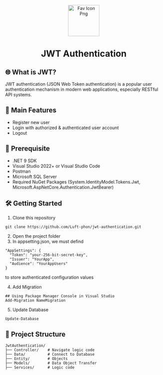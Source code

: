 <p align="center">
    <img alt="Fav Icon Png" src="https://github.com/KevinTrinh1227/Reactfolio/blob/master/public/assets/readme-icon.png" width="100"/>
</p>
<h1 align="center">JWT Authentication</h1> 

## 🌐 What is JWT?
JWT authentication (JSON Web Token authentication) is a popular user authentication mechanism in modern web applications, especially RESTful API systems.

## 🌟  Main Features 
- Register new user
- Login with authorized & authenticated user account
- Logout

## 📌 Prerequisite
- .NET 9 SDK
- Visual Studio 2022+ or Visual Studio Code
- Postman
- Microsoft SQL Server
- Required NuGet Packages (System.IdentityModel.Tokens.Jwt, Microsoft.AspNetCore.Authentication.JwtBearer)

## 🛠 Getting Started
1. Clone this repository
```
git clone https://github.com/Luft-phon/jwt-authentication.git
```
2. Open the project folder
3. In appsetting.json, we must defind  
```
"AppSettings": {
  "Token": "your-256-bit-secret-key",
  "Issuer": "YourApp",
  "Audience": "YourAppUsers"
}
```
 to store authenticated configuration values

 4. Add Migration
```
## Using Package Manager Console in Visual Studio
Add-Migration NameMigration
```
5. Update Database
```
Update-Database
```

## 📁 Project Structure

```
JwtAuthentication/
├── Controller/    # Navigate logic code
├── Data/          # Connect to Database 
├── Entity/        # Objects
├── Models/        # Data Object Transfer
├── Services/      # Logic code
```
